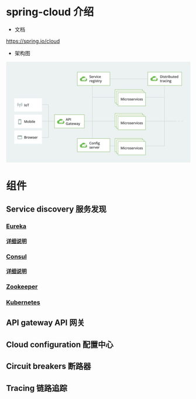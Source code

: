 # spring-cloud 介绍

- 文档

https://spring.io/cloud

- 架构图

![](imgs/cloud-diagram.jpg)

# 组件

## Service discovery 服务发现

### [Eureka](https://spring.io/projects/spring-cloud-netflix)

#### [详细说明](Eureka.md)

### [Consul](https://spring.io/projects/spring-cloud-consul)

#### [详细说明](Consul.md)

### [Zookeeper](https://spring.io/projects/spring-cloud-zookeeper)

###  [Kubernetes](https://spring.io/projects/spring-cloud-kubernetes)

## API gateway API 网关



## Cloud configuration 配置中心



## Circuit breakers 断路器



## Tracing 链路追踪


